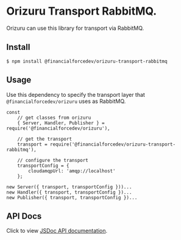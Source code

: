 # Orizuru Transport RabbitMQ.

Orizuru can use this library for transport via RabbitMQ.

## Install

```
$ npm install @financialforcedev/orizuru-transport-rabbitmq
```

## Usage

Use this dependency to specify the transport layer that ```@financialforcedev/orizuru``` uses as RabbitMQ.

	const
		// get classes from orizuru
		{ Server, Handler, Publisher } = require('@financialforcedev/orizuru'),

		// get the transport
		transport = require('@financialforcedev/orizuru-transport-rabbitmq'),

		// configure the transport
		transportConfig = {
			cloudamqpUrl: 'amqp://localhost'
		};

	new Server({ transport, transportConfig }))...
	new Handler({ transport, transportConfig })...
	new Publisher({ transport, transportConfig })...


## API Docs

Click to view [JSDoc API documentation](http://htmlpreview.github.io/?https://github.com/financialforcedev/financialforcedev--orizuru-transport-rabbitmq/blob/master/doc/index.html).